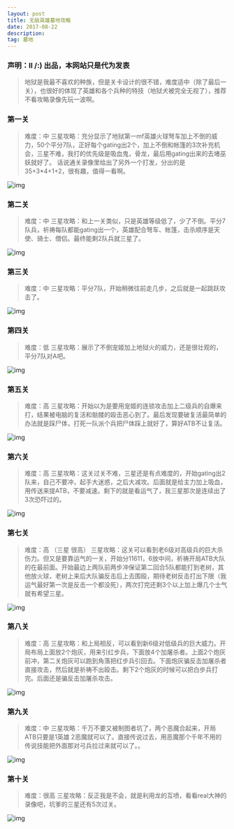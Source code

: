 ```yaml
---
layout: post
title: 无敌英雄墓地攻略
date: 2017-08-22
description:  
tag: 墓地
--- 
```

### 声明：**ll /:)** 出品，本网站只是代为发表

>地狱是我最不喜欢的种族，但是关卡设计的很不错，难度适中（除了最后一关），也很好的体现了英雄和各个兵种的特技（地狱犬被完全无视了），推荐不看攻略录像先玩一波啊。

### 第一关
>难度：中
三星攻略：充分显示了地狱第一mf英雄火球弩车加上不倒的威力，50个平分7队，正好每个gating出2个，加上不倒和帐篷的3次补充机会，三星不难，我打的优先级是吸血鬼，骨龙，最后用gating出来的去堵巫妖就好了。
话说通关录像里给出了另外一个打发，分出的是35+3*4+1+2，很有趣，值得一看啊。

<img src="/images/gl/dy-01.png" alt="img"/>

### 第二关
>难度：中
三星攻略：和上一关类似，只是英雄等级低了，少了不倒。平分7队兵，祈祷每队都能gating出一个，英雄配合弩车、帐篷，击杀顺序是天使、骑士、僧侣。最终能剩2队兵就三星了。

<img src="/images/gl/dy-02.png" alt="img"/>

### 第三关
>难度：中
三星攻略：平分7队，开始稍微往前走几步，之后就是一起跳跃攻击了。

<img src="/images/gl/dy-03.png" alt="img"/>

### 第四关
>难度：低
三星攻略：展示了不倒宠姬加上地狱火的威力，还是很壮观的，平分7队对A吧。

<img src="/images/gl/dy-04.png" alt="img"/>

### 第五关
>难度：高
三星攻略：开始以为是要用宠姬的连锁攻击加上二级兵的自爆来打，结果被电脑的复活和骷髅的殴击恶心到了。最后发现要破复活最简单的办法就是踩尸体，打死一队派个兵把尸体踩上就好了，算好ATB不让复活。

<img src="/images/gl/dy-05.png" alt="img"/>

### 第六关
>难度：高
三星攻略：这关过关不难，三星还是有点难度的，开始gating出2队来，自己不要冲，起手大迷惑，之后大减攻。后面就是给主力加上吸血，用传送来提ATB，不要减速。剩下的就是看运气了，我三星那次是连续出了3次恐吓过的。

<img src="/images/gl/dy-06.png" alt="img"/>

### 第七关
>难度：高 （三星 很高）
三星攻略：这关可以看到老6级对高级兵的巨大杀伤力。但又是要靠运气的一关，开始分11611，6放中间，祈祷开局ATB大队的在最前面。开始最边上两队前两步冲保证第二回合5队都能打到老树，其他放火球，老树上来后大队骗反击后上去围殴，期待老树反击打出下限（我运气最好第一次是反击一个都没死），两次打完还剩3个以上加上爆几个士气就有希望三星。

<img src="/images/gl/dy-07.png" alt="img"/>

### 第八关
>难度：高
三星攻略：和上局相反，可以看到新6级对低级兵的巨大威力。开局布局上面放2个炮灰，用来引红步兵，下面放4个加屠杀者。上面2个炮灰前冲，第二关炮灰可以跑到角落把红步兵引回去。下面炮灰骗反击加屠杀者直接攻击，然后就是祈祷不出殴击。剩下2个炮灰的时候可以把白步兵打完。后面还是骗反击加屠杀攻击。

<img src="/images/gl/dy-08.png" alt="img"/>

### 第九关
>难度：中
三星攻略：千万不要又被制图者坑了，两个恶魔合起来，开局ATB只要是1英雄 2恶魔就可以了。直接传说过去，用恶魔那个千年不用的传说技能把外面那对弓兵拉过来就可以了。。

<img src="/images/gl/dy-09.png" alt="img"/>

### 第十关
>难度：很高
三星攻略：反正我是不会，就是利用龙的互喷，看看real大神的录像吧，坑爹的三星还有5次过关。

<img src="/images/gl/dy-10.png" alt="img"/>